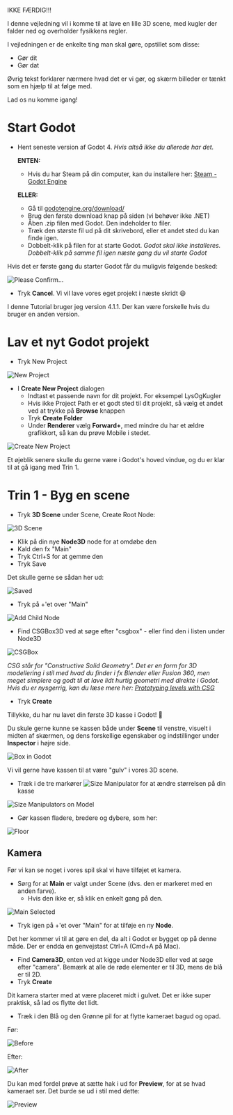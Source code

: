 IKKE FÆRDIG!!!


I denne vejledning vil i komme til at lave en lille 3D scene, med kugler der falder ned og overholder fysikkens regler.

I vejledningen er de enkelte ting man skal gøre, opstillet som disse:

* Gør dit
* Gør dat

Øvrig tekst forklarer nærmere hvad det er vi gør, og skærm billeder er tænkt som en hjælp til at følge med.

Lad os nu komme igang!

# Start Godot

* Hent seneste version af Godot 4. *Hvis altså ikke du allerede har det.*

  **ENTEN:**

    * Hvis du har Steam på din computer, kan du installere her: [Steam - Godot Engine](https://store.steampowered.com/app/404790/Godot_Engine/)

  **ELLER:**

    * Gå til [godotengine.org/download/](https://godotengine.org/download/)
    * Brug den første download knap på siden (vi behøver ikke .NET)
    * Åben .zip filen med Godot. Den indeholder to filer.
    * Træk den største fil ud på dit skrivebord, eller et andet sted du kan finde igen.
    * Dobbelt-klik på filen for at starte Godot.
      _Godot skal ikke installeres. Dobbelt-klik på samme fil igen næste gang du vil starte Godot_

Hvis det er første gang du starter Godot får du muligvis følgende besked:

![Please Confirm...](res/fc5e10ac9eca.png)

* Tryk **Cancel**. Vi vil lave vores eget projekt i næste skridt 😄

I denne Tutorial bruger jeg version 4.1.1. Der kan være forskelle hvis du bruger en anden version.

# Lav et nyt Godot projekt

* Tryk New Project

![New Project](res/eb6965e14416.png)

* I **Create New Project** dialogen
  * Indtast et passende navn for dit projekt. For eksempel LysOgKugler
  * Hvis ikke Project Path er et godt sted til dit projekt, så vælg et andet ved at trykke på **Browse** knappen
  * Tryk **Create Folder**
  * Under **Renderer** vælg **Forward+**, med mindre du har et ældre grafikkort, så kan du prøve Mobile i stedet.

![Create New Project](res/c6c173daf2b2.png)

Et øjeblik senere skulle du gerne være i Godot's hoved vindue, og du er klar til at gå igang med Trin 1.

# Trin 1 - Byg en scene

* Tryk **3D Scene** under Scene, Create Root Node:

![3D Scene](res/cd70c4251e4c.png)

* Klik på din nye **Node3D** node for at omdøbe den
* Kald den fx "Main"
* Tryk Ctrl+S for at gemme den
* Tryk Save

Det skulle gerne se sådan her ud:

![Saved](res/43a296ee4bbb.png)

* Tryk på +'et over "Main"

![Add Child Node](res/e844b05d79c4.png)

* Find CSGBox3D ved at søge efter "csgbox" - eller find den i listen under Node3D

![CSGBox](res/0a93e14f82e2.png)

*CSG står for "Constructive Solid Geometry". Det er en form for 3D modellering i stil med hvad du finder i fx Blender eller Fusion 360, men meget simplere og godt til at lave lidt hurtig geometri med direkte i Godot. Hvis du er nysgerrig, kan du læse mere her: [Prototyping levels with CSG](https://docs.godotengine.org/en/stable/tutorials/3d/csg_tools.html)*

* Tryk **Create**

Tillykke, du har nu lavet din første 3D kasse i Godot! 🎉

Du skule gerne kunne se kassen både under **Scene** til venstre, visuelt i midten af skærmen, og dens forskellige egenskaber og indstillinger under **Inspector** i højre side.

![Box in Godot](res/cee27e6ad7c3.png)

Vi vil gerne have kassen til at være "gulv" i vores 3D scene. 


* Træk i de tre markører ![Size Manipulator](res/0a34af539135.png) for at ændre størrelsen på din kasse

![Size Manipulators on Model](res/0995ab1e96b6.png)

* Gør kassen fladere, bredere og dybere, som her:

![Floor](res/104f44d39ec4.png)

## Kamera

Før vi kan se noget i vores spil skal vi have tilføjet et kamera.

* Sørg for at **Main** er valgt under Scene (dvs. den er markeret med en anden farve).
  * Hvis den ikke er, så klik en enkelt gang på den.

![Main Selected](res/e69b7adf22a8.png)

* Tryk igen på +'et over "Main" for at tilføje en ny **Node**.

Det her kommer vi til at gøre en del, da alt i Godot er bygget op på denne måde. Der er endda en genvejstast Ctrl+A (Cmd+A på Mac).

* Find **Camera3D**, enten ved at kigge under Node3D eller ved at søge efter "camera". Bemærk at alle de røde elementer er til 3D, mens de blå er til 2D.
* Tryk **Create**

Dit kamera starter med at være placeret midt i gulvet. Det er ikke super praktisk, så lad os flytte det lidt.

* Træk i den Blå og den Grønne pil for at flytte kameraet bagud og opad.

Før:

![Before](res/78ad3be659b1.png)

Efter:

![After](res/4953b14f0074.png)

Du kan med fordel prøve at sætte hak i ud for **Preview**, for at se hvad kameraet ser. Det burde se ud i stil med dette:

![Preview](res/a8cda93810c7.png)


